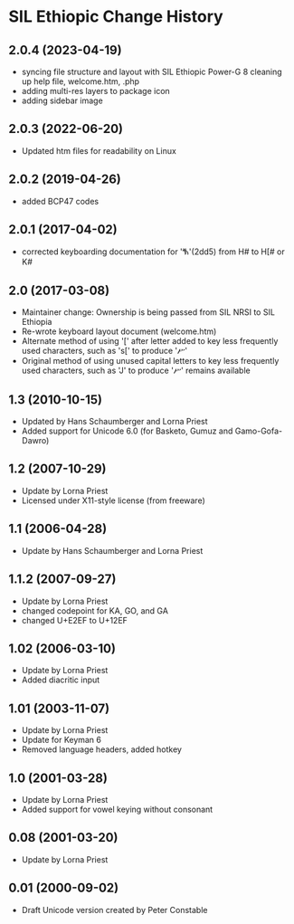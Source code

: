 SIL Ethiopic Change History
===========================

2.0.4 (2023-04-19)
-------------------
* syncing file structure and layout with SIL Ethiopic Power-G
8 cleaning up help file, welcome.htm, .php
* adding multi-res layers to package icon
* adding sidebar image

2.0.3 (2022-06-20)
-------------------
* Updated htm files for readability on Linux

2.0.2 (2019-04-26)
------------------
* added BCP47 codes

2.0.1 (2017-04-02)
------------------
* corrected keyboarding documentation for 'ⷕ'(2dd5) from H# to H[# or K#

2.0 (2017-03-08)
----------------
* Maintainer change: Ownership is being passed from SIL NRSI to SIL Ethiopia
* Re-wrote keyboard layout document (welcome.htm)
* Alternate method of using '[' after letter added to key less frequently used characters, such as 's[' to produce 'ሥ'
* Original method of using unused capital letters to key less frequently used characters, such as 'J' to produce 'ሥ' remains available

1.3 (2010-10-15)
----------------
* Updated by Hans Schaumberger and Lorna Priest
* Added support for Unicode 6.0 (for Basketo, Gumuz and Gamo-Gofa-Dawro)

1.2 (2007-10-29)
----------------
* Update by Lorna Priest
* Licensed under X11-style license (from freeware)

1.1 (2006-04-28)
----------------
* Update by Hans Schaumberger and Lorna Priest

1.1.2 (2007-09-27)
----------------
* Update by Lorna Priest
* changed codepoint for KA, GO, and GA
* changed U+E2EF to U+12EF

1.02 (2006-03-10)
----------------
* Update by Lorna Priest
* Added diacritic input

1.01 (2003-11-07)
----------------
* Update by Lorna Priest
* Update for Keyman 6
* Removed language headers, added hotkey

1.0 (2001-03-28)
----------------
* Update by Lorna Priest
* Added support for vowel keying without consonant

0.08 (2001-03-20)
----------------
* Update by Lorna Priest

0.01 (2000-09-02)
----------------
* Draft Unicode version created by Peter Constable
